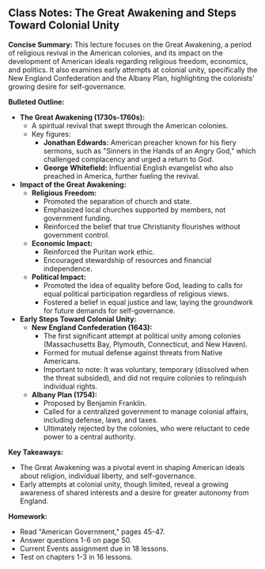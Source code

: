 ## Class Notes: The Great Awakening and Steps Toward Colonial Unity

**Concise Summary:** This lecture focuses on the Great Awakening, a period of religious revival in the American colonies, and its impact on the development of American ideals regarding religious freedom, economics, and politics. It also examines early attempts at colonial unity, specifically the New England Confederation and the Albany Plan, highlighting the colonists' growing desire for self-governance. 

**Bulleted Outline:**

* **The Great Awakening (1730s-1760s):**
    * A spiritual revival that swept through the American colonies.
    * Key figures: 
        * **Jonathan Edwards:** American preacher known for his fiery sermons, such as "Sinners in the Hands of an Angry God," which challenged complacency and urged a return to God. 
        * **George Whitefield:** Influential English evangelist who also preached in America, further fueling the revival.
* **Impact of the Great Awakening:**
    * **Religious Freedom:**
        * Promoted the separation of church and state.
        * Emphasized local churches supported by members, not government funding.
        * Reinforced the belief that true Christianity flourishes without government control. 
    * **Economic Impact:**
        * Reinforced the Puritan work ethic.
        * Encouraged stewardship of resources and financial independence.
    * **Political Impact:**
        *  Promoted the idea of equality before God, leading to calls for equal political participation regardless of religious views. 
        * Fostered a belief in equal justice and law, laying the groundwork for future demands for self-governance.
* **Early Steps Toward Colonial Unity:**
    * **New England Confederation (1643):**
        * The first significant attempt at political unity among colonies (Massachusetts Bay, Plymouth, Connecticut, and New Haven).
        * Formed for mutual defense against threats from Native Americans.
        * Important to note: It was voluntary, temporary (dissolved when the threat subsided), and did not require colonies to relinquish individual rights.
     * **Albany Plan (1754):**
        * Proposed by Benjamin Franklin.
        * Called for a centralized government to manage colonial affairs, including defense, laws, and taxes. 
        * Ultimately rejected by the colonies, who were reluctant to cede power to a central authority. 

**Key Takeaways:**
* The Great Awakening was a pivotal event in shaping American ideals about religion, individual liberty, and self-governance. 
* Early attempts at colonial unity, though limited, reveal a growing awareness of shared interests and a desire for greater autonomy from England.

**Homework:**
* Read "American Government," pages 45-47.
* Answer questions 1-6 on page 50.
* Current Events assignment due in 18 lessons.
* Test on chapters 1-3 in 16 lessons. 
